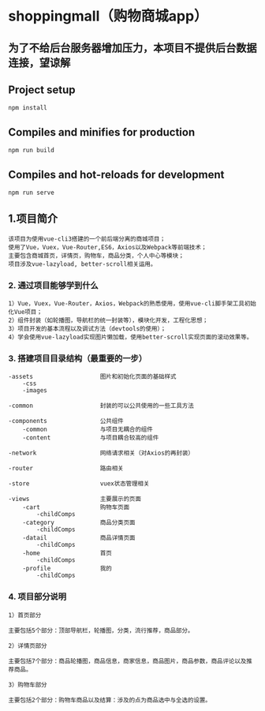 # shoppingmall（购物商城app）
## 为了不给后台服务器增加压力，本项目不提供后台数据连接，望谅解
## Project setup
```
npm install
```

## Compiles and minifies for production
```
npm run build
```

## Compiles and hot-reloads for development
```
npm run serve
```
## 1.项目简介
```
该项目为使用vue-cli3搭建的一个前后端分离的商城项目；
使用了Vue，Vuex，Vue-Router,ES6，Axios以及Webpack等前端技术；
主要包含商城首页，详情页，购物车，商品分类，个人中心等模块；
项目涉及vue-lazyload, better-scroll相关运用。
```

### 2. 通过项目能够学到什么
```
1）Vue，Vuex，Vue-Router，Axios，Webpack的熟悉使用，使用vue-cli脚手架工具初始化Vue项目；
2）组件封装（如轮播图，导航栏的统一封装等），模块化开发，工程化思想；
3）项目开发的基本流程以及调试方法（devtools的使用）；
4）学会使用vue-lazyload实现图片懒加载，使用better-scroll实现页面的滚动效果等。
```
### 3. 搭建项目目录结构（最重要的一步）
```
-assets                   图片和初始化页面的基础样式
    -css
    -images

-common                   封装的可以公共使用的一些工具方法

-components               公共组件
    -common               与项目无耦合的组件
    -content              与项目耦合较高的组件

-network                  网络请求相关（对Axios的再封装）

-router                   路由相关

-store                    vuex状态管理相关

-views                    主要展示的页面
    -cart                 购物车页面
        -childComps
    -category             商品分类页面
        -childComps        
    -datail               商品详情页面
        -childComps
    -home                 首页
        -childComps
    -profile              我的
        -childComps
  ```

### 4. 项目部分说明
```
1）首页部分

主要包括5个部分：顶部导航栏，轮播图，分类，流行推荐，商品部分。
```
```
2）详情页部分

主要包括7个部分：商品轮播图，商品信息，商家信息，商品图片，商品参数，商品评论以及推荐商品。
```

```
3）购物车部分

主要包括2个部分：购物车商品以及结算：涉及的点为商品选中与全选的设置。
```




